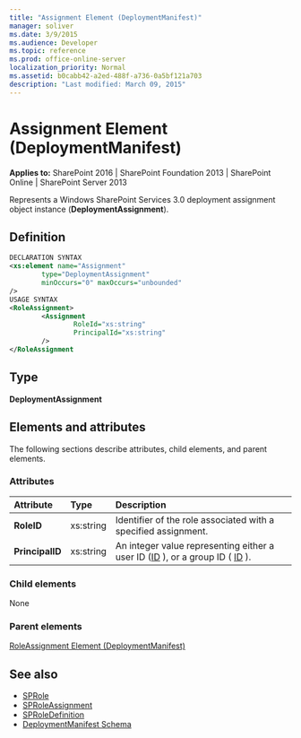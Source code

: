 ```yaml
---
title: "Assignment Element (DeploymentManifest)"
manager: soliver
ms.date: 3/9/2015
ms.audience: Developer
ms.topic: reference
ms.prod: office-online-server
localization_priority: Normal
ms.assetid: b0cabb42-a2ed-488f-a736-0a5bf121a703
description: "Last modified: March 09, 2015"
---
```


# Assignment Element (DeploymentManifest)

**Applies to:** SharePoint 2016 | SharePoint Foundation 2013 | SharePoint Online | SharePoint Server 2013 
  
Represents a Windows SharePoint Services 3.0 deployment assignment object instance (**DeploymentAssignment**).

## Definition

```XML
DECLARATION SYNTAX
<xs:element name="Assignment" 
        type="DeploymentAssignment" 
        minOccurs="0" maxOccurs="unbounded" 
/>
USAGE SYNTAX
<RoleAssignment>
        <Assignment
                RoleId="xs:string"
                PrincipalId="xs:string"
        />
</RoleAssignment

```

## Type

**DeploymentAssignment**
  
## Elements and attributes

The following sections describe attributes, child elements, and parent elements.

### Attributes

|**Attribute**|**Type**|**Description**|
|:-----|:-----|:-----|
|**RoleID** <br/> |xs:string  <br/> |Identifier of the role associated with a specified assignment.  <br/> |
|**PrincipalID** <br/> |xs:string  <br/> |An integer value representing either a user ID ([ID](https://msdn.microsoft.com/library/Microsoft.SharePoint.SPUser.ID.aspx) ), or a group ID ( [ID](https://msdn.microsoft.com/library/Microsoft.SharePoint.SPGroup.ID.aspx) ).  <br/> |
   
### Child elements

None
   
### Parent elements

[RoleAssignment Element (DeploymentManifest)](roleassignment-element-deploymentmanifest.md)
   
## See also

- [SPRole](https://msdn.microsoft.com/library/Microsoft.SharePoint.SPRole.aspx) 
- [SPRoleAssignment](https://msdn.microsoft.com/library/Microsoft.SharePoint.SPRoleAssignment.aspx)
- [SPRoleDefinition](https://msdn.microsoft.com/library/Microsoft.SharePoint.SPRoleDefinition.aspx)
- [DeploymentManifest Schema](deploymentmanifest-schema.md)

